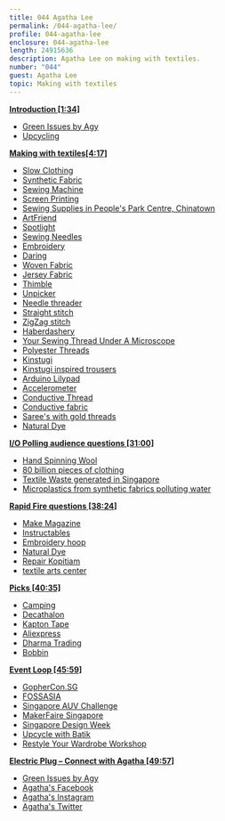 ```yaml
---
title: 044 Agatha Lee
permalink: /044-agatha-lee/
profile: 044-agatha-lee
enclosure: 044-agatha-lee
length: 24915636
description: Agatha Lee on making with textiles.
number: "044"
guest: Agatha Lee
topic: Making with textiles
---
```


**[Introduction [1:34]](#t=1:34)**

- [Green Issues by Agy](https://greenissuessingapore.blogspot.sg/)
- [Upcycling](https://en.wikipedia.org/wiki/Upcycling)

**[Making with textiles[4:17]](#t=4:17)**

- [Slow Clothing](https://greenissuessingapore.blogspot.sg/2016/12/embracing-slow-clothing.html)
- [Synthetic Fabric](https://en.wikipedia.org/wiki/Synthetic_fabric)
- [Sewing Machine](https://en.wikipedia.org/wiki/Sewing_machine)
- [Screen Printing](https://en.wikipedia.org/wiki/Screen_printing)
- [Sewing Supplies in People's Park Centre, Chinatown](http://fashionmakerspace.com/sewingsupplies/)
- [ArtFriend](https://artfriendonline.com/EN/OnlineUsers/Index)
- [Spotlight](https://www.spotlightstores.com/sg)
- [Sewing Needles](https://en.wikipedia.org/wiki/Sewing_needle)
- [Embroidery](https://en.wikipedia.org/wiki/Embroidery)
- [Daring](https://en.wikipedia.org/wiki/Darning)
- [Woven Fabric](https://en.wikipedia.org/wiki/Woven_fabric)
- [Jersey Fabric](https://en.wikipedia.org/wiki/Jersey_(fabric))
- [Thimble](https://en.wikipedia.org/wiki/Thimble)
- [Unpicker](https://en.wikipedia.org/wiki/Seam_ripper)
- [Needle threader](https://en.wikipedia.org/wiki/Needle_threader)
- [Straight stitch](https://en.wikipedia.org/wiki/Straight_stitch)
- [ZigZag stitch](https://en.wikipedia.org/wiki/Zigzag_stitch)
- [Haberdashery](https://en.wikipedia.org/wiki/Haberdasher)
- [Your Sewing Thread Under A Microscope](https://owensolivia.blogspot.sg/2012/10/your-sewing-thread-under-microscope.html)
- [Polyester Threads](https://en.wikipedia.org/wiki/Polyester)
- [Kinstugi](https://en.wikipedia.org/wiki/Kintsugi)
- [Kinstugi inspired trousers](https://greenissuessingapore.blogspot.sg/2017/02/kintsugi-upcycle-trousers.html)
- [Arduino Lilypad](https://www.arduino.cc/en/Main/ArduinoBoardLilyPad)
- [Accelerometer](https://en.wikipedia.org/wiki/Accelerometer)
- [Conductive Thread](https://learn.sparkfun.com/tutorials/sewing-with-conductive-thread)
- [Conductive fabric](https://en.wikipedia.org/wiki/Conductive_textile)
- [Saree's with gold threads](https://en.wikipedia.org/wiki/Zari)
- [Natural Dye](https://en.wikipedia.org/wiki/Natural_dye)

**[I/O Polling audience questions [31:00]](#t=31:00)**

- [Hand Spinning Wool](https://en.wikipedia.org/wiki/Hand_spinning)
- [80 billion pieces of clothing](http://www.takepart.com/video/2015/05/29/clothes-trash-landfill/)
- [Textile Waste generated in Singapore](http://www.nea.gov.sg/energy-waste/waste-management/waste-statistics-and-overall-recycling)
- [Microplastics from synthetic fabrics polluting water](https://www.theguardian.com/environment/2016/jun/20/microfibers-plastic-pollution-oceans-patagonia-synthetic-clothes-microbeads)

**[Rapid Fire questions [38:24]](#t=31:38)**

- [Make Magazine](http://makezine.com/)
- [Instructables](https://www.instructables.com/)
- [Embroidery hoop](https://en.wikipedia.org/wiki/Embroidery_hoop)
- [Natural Dye](https://en.wikipedia.org/wiki/Natural_dye)
- [Repair Kopitiam](http://repairkopitiam.sg/)
- [textile arts center](http://www.textileartscenter.com/)

**[Picks [40:35]](#t=40:35)**

- [Camping](https://en.wikipedia.org/wiki/Camping)
- [Decathalon](https://www.decathlon.sg/)
- [Kapton Tape](https://en.wikipedia.org/wiki/Kapton)
- [Aliexpress](http://aliexpress.com/)
- [Dharma Trading](http://www.dharmatrading.com/)
- [Bobbin](https://en.wikipedia.org/wiki/Bobbin)

**[Event Loop [45:59]](#t=45:59)**

- [GopherCon.SG ](https://2017.gophercon.sg/)
- [FOSSASIA](http://2017.fossasia.org/)
- [Singapore AUV Challenge](http://sauvc.org/)
- [MakerFaire Singapore](http://www.makerfairesingapore.com/)
- [Singapore Design Week](https://new.designsingapore.org/SDW)
- [Upcycle with Batik](http://bit.ly/BatikUpcycle)
- [Restyle Your Wardrobe Workshop](http://rywardrobe.peatix.com/view)

**[Electric Plug  – Connect with Agatha [49:57]](#t=49:57)**

- [Green Issues by Agy](https://greenissuessingapore.blogspot.sg/)
- [Agatha's Facebook](https://www.facebook.com/GreenIssuesbyAgy/)
- [Agatha's Instagram](https://www.instagram.com/greenissuesbyagy/)
- [Agatha's Twitter](https://twitter.com/greenissuessg)
